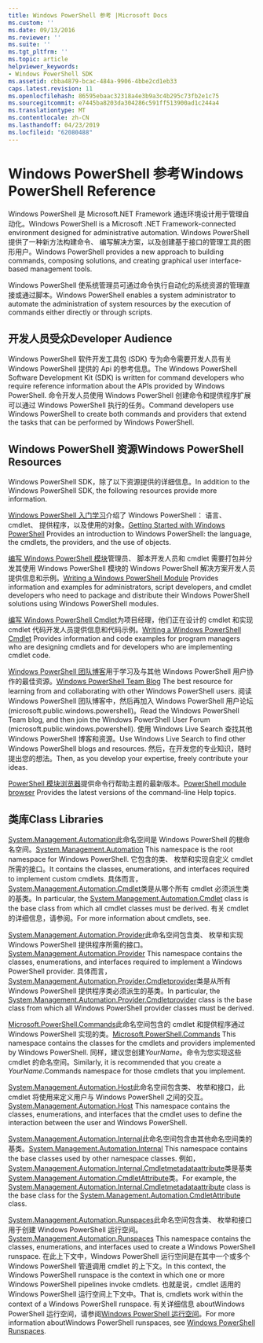 ```yaml
---
title: Windows PowerShell 参考 |Microsoft Docs
ms.custom: ''
ms.date: 09/13/2016
ms.reviewer: ''
ms.suite: ''
ms.tgt_pltfrm: ''
ms.topic: article
helpviewer_keywords:
- Windows PowerShell SDK
ms.assetid: cbba4879-bcac-484a-9906-4bbe2cd1eb33
caps.latest.revision: 11
ms.openlocfilehash: 86595ebaac32318a4e3b9a3c4b295c73fb2e1c75
ms.sourcegitcommit: e7445ba8203da304286c591ff513900ad1c244a4
ms.translationtype: MT
ms.contentlocale: zh-CN
ms.lasthandoff: 04/23/2019
ms.locfileid: "62080488"
---
```

# <a name="windows-powershell-reference"></a><span data-ttu-id="34bc9-102">Windows PowerShell 参考</span><span class="sxs-lookup"><span data-stu-id="34bc9-102">Windows PowerShell Reference</span></span>

<span data-ttu-id="34bc9-103">Windows PowerShell 是 Microsoft.NET Framework 通连环境设计用于管理自动化。</span><span class="sxs-lookup"><span data-stu-id="34bc9-103">Windows PowerShell is a Microsoft .NET Framework-connected environment designed for administrative automation.</span></span> <span data-ttu-id="34bc9-104">Windows PowerShell 提供了一种新方法构建命令、 编写解决方案，以及创建基于接口的管理工具的图形用户。</span><span class="sxs-lookup"><span data-stu-id="34bc9-104">Windows PowerShell provides a new approach to building commands, composing solutions, and creating graphical user interface-based management tools.</span></span>

<span data-ttu-id="34bc9-105">Windows PowerShell 使系统管理员可通过命令执行自动化的系统资源的管理直接或通过脚本。</span><span class="sxs-lookup"><span data-stu-id="34bc9-105">Windows PowerShell enables a system administrator to automate the administration of system resources by the execution of commands either directly or through scripts.</span></span>

## <a name="developer-audience"></a><span data-ttu-id="34bc9-106">开发人员受众</span><span class="sxs-lookup"><span data-stu-id="34bc9-106">Developer Audience</span></span>

<span data-ttu-id="34bc9-107">Windows PowerShell 软件开发工具包 (SDK) 专为命令需要开发人员有关 Windows PowerShell 提供的 Api 的参考信息。</span><span class="sxs-lookup"><span data-stu-id="34bc9-107">The Windows PowerShell Software Development Kit (SDK) is written for command developers who require reference information about the APIs provided by Windows PowerShell.</span></span> <span data-ttu-id="34bc9-108">命令开发人员使用 Windows PowerShell 创建命令和提供程序扩展可以通过 Windows PowerShell 执行的任务。</span><span class="sxs-lookup"><span data-stu-id="34bc9-108">Command developers use Windows PowerShell to create both commands and providers that extend the tasks that can be performed by Windows PowerShell.</span></span>

## <a name="windows-powershell-resources"></a><span data-ttu-id="34bc9-109">Windows PowerShell 资源</span><span class="sxs-lookup"><span data-stu-id="34bc9-109">Windows PowerShell Resources</span></span>

<span data-ttu-id="34bc9-110">Windows PowerShell SDK，除了以下资源提供的详细信息。</span><span class="sxs-lookup"><span data-stu-id="34bc9-110">In addition to the Windows PowerShell SDK, the following resources provide more information.</span></span>

<span data-ttu-id="34bc9-111">[Windows PowerShell 入门学习](/powershell/scripting/getting-started/getting-started-with-windows-powershell)介绍了 Windows PowerShell： 语言、 cmdlet、 提供程序，以及使用的对象。</span><span class="sxs-lookup"><span data-stu-id="34bc9-111">[Getting Started with Windows PowerShell](/powershell/scripting/getting-started/getting-started-with-windows-powershell) Provides an introduction to Windows PowerShell: the language, the cmdlets, the providers, and the use of objects.</span></span>

<span data-ttu-id="34bc9-112">[编写 Windows PowerShell 模块](./module/writing-a-windows-powershell-module.md)管理员、 脚本开发人员和 cmdlet 需要打包并分发其使用 Windows PowerShell 模块的 Windows PowerShell 解决方案开发人员提供信息和示例。</span><span class="sxs-lookup"><span data-stu-id="34bc9-112">[Writing a Windows PowerShell Module](./module/writing-a-windows-powershell-module.md) Provides information and examples for administrators, script developers, and cmdlet developers who need to package and distribute their Windows PowerShell solutions using Windows PowerShell modules.</span></span>

<span data-ttu-id="34bc9-113">[编写 Windows PowerShell Cmdlet](./cmdlet/writing-a-windows-powershell-cmdlet.md)为项目经理，他们正在设计的 cmdlet 和实现 cmdlet 代码开发人员提供信息和代码示例。</span><span class="sxs-lookup"><span data-stu-id="34bc9-113">[Writing a Windows PowerShell Cmdlet](./cmdlet/writing-a-windows-powershell-cmdlet.md) Provides information and code examples for program managers who are designing cmdlets and for developers who are implementing cmdlet code.</span></span>

<span data-ttu-id="34bc9-114">[Windows PowerShell 团队博客](https://blogs.msdn.microsoft.com/PowerShell/)用于学习及与其他 Windows PowerShell 用户协作的最佳资源。</span><span class="sxs-lookup"><span data-stu-id="34bc9-114">[Windows PowerShell Team Blog](https://blogs.msdn.microsoft.com/PowerShell/) The best resource for learning from and collaborating with other Windows PowerShell users.</span></span> <span data-ttu-id="34bc9-115">阅读 Windows PowerShell 团队博客中，然后再加入 Windows PowerShell 用户论坛 (microsoft.public.windows.powershell)。</span><span class="sxs-lookup"><span data-stu-id="34bc9-115">Read the Windows PowerShell Team blog, and then join the Windows PowerShell User Forum (microsoft.public.windows.powershell).</span></span> <span data-ttu-id="34bc9-116">使用 Windows Live Search 查找其他 Windows PowerShell 博客和资源。</span><span class="sxs-lookup"><span data-stu-id="34bc9-116">Use Windows Live Search to find other Windows PowerShell blogs and resources.</span></span> <span data-ttu-id="34bc9-117">然后，在开发您的专业知识，随时提出您的想法。</span><span class="sxs-lookup"><span data-stu-id="34bc9-117">Then, as you develop your expertise, freely contribute your ideas.</span></span>

<span data-ttu-id="34bc9-118">[PowerShell 模块浏览器](/powershell/module/)提供命令行帮助主题的最新版本。</span><span class="sxs-lookup"><span data-stu-id="34bc9-118">[PowerShell module browser](/powershell/module/) Provides the latest versions of the command-line Help topics.</span></span>

## <a name="class-libraries"></a><span data-ttu-id="34bc9-119">类库</span><span class="sxs-lookup"><span data-stu-id="34bc9-119">Class Libraries</span></span>

<span data-ttu-id="34bc9-120">[System.Management.Automation](/dotnet/api/System.Management.Automation)此命名空间是 Windows PowerShell 的根命名空间。</span><span class="sxs-lookup"><span data-stu-id="34bc9-120">[System.Management.Automation](/dotnet/api/System.Management.Automation) This namespace is the root namespace for Windows PowerShell.</span></span> <span data-ttu-id="34bc9-121">它包含的类、 枚举和实现自定义 cmdlet 所需的接口。</span><span class="sxs-lookup"><span data-stu-id="34bc9-121">It contains the classes, enumerations, and interfaces required to implement custom cmdlets.</span></span> <span data-ttu-id="34bc9-122">具体而言， [System.Management.Automation.Cmdlet](/dotnet/api/System.Management.Automation.Cmdlet)类是从哪个所有 cmdlet 必须派生类的基类。</span><span class="sxs-lookup"><span data-stu-id="34bc9-122">In particular, the [System.Management.Automation.Cmdlet](/dotnet/api/System.Management.Automation.Cmdlet) class is the base class from which all cmdlet classes must be derived.</span></span> <span data-ttu-id="34bc9-123">有关 cmdlet 的详细信息，请参阅。</span><span class="sxs-lookup"><span data-stu-id="34bc9-123">For more information about cmdlets, see.</span></span>

<span data-ttu-id="34bc9-124">[System.Management.Automation.Provider](/dotnet/api/System.Management.Automation.Provider)此命名空间包含类、 枚举和实现 Windows PowerShell 提供程序所需的接口。</span><span class="sxs-lookup"><span data-stu-id="34bc9-124">[System.Management.Automation.Provider](/dotnet/api/System.Management.Automation.Provider) This namespace contains the classes, enumerations, and interfaces required to implement a Windows PowerShell provider.</span></span> <span data-ttu-id="34bc9-125">具体而言， [System.Management.Automation.Provider.Cmdletprovider](/dotnet/api/System.Management.Automation.Provider.CmdletProvider)类是从所有 Windows PowerShell 提供程序类必须派生的基类。</span><span class="sxs-lookup"><span data-stu-id="34bc9-125">In particular, the [System.Management.Automation.Provider.Cmdletprovider](/dotnet/api/System.Management.Automation.Provider.CmdletProvider) class is the base class from which all Windows PowerShell provider classes must be derived.</span></span>

<span data-ttu-id="34bc9-126">[Microsoft.PowerShell.Commands](/dotnet/api/Microsoft.PowerShell.Commands)此命名空间包含的 cmdlet 和提供程序通过 Windows PowerShell 实现的类。</span><span class="sxs-lookup"><span data-stu-id="34bc9-126">[Microsoft.PowerShell.Commands](/dotnet/api/Microsoft.PowerShell.Commands) This namespace contains the classes for the cmdlets and providers implemented by Windows PowerShell.</span></span> <span data-ttu-id="34bc9-127">同样，建议您创建*YourName*。命令为您实现这些 cmdlet 的命名空间。</span><span class="sxs-lookup"><span data-stu-id="34bc9-127">Similarly, it is recommended that you create a *YourName*.Commands namespace for those cmdlets that you implement.</span></span>

<span data-ttu-id="34bc9-128">[System.Management.Automation.Host](/dotnet/api/System.Management.Automation.Host)此命名空间包含类、 枚举和接口，此 cmdlet 将使用来定义用户与 Windows PowerShell 之间的交互。</span><span class="sxs-lookup"><span data-stu-id="34bc9-128">[System.Management.Automation.Host](/dotnet/api/System.Management.Automation.Host) This namespace contains the classes, enumerations, and interfaces that the cmdlet uses to define the interaction between the user and Windows PowerShell.</span></span>

<span data-ttu-id="34bc9-129">[System.Management.Automation.Internal](/dotnet/api/System.Management.Automation.Internal)此命名空间包含由其他命名空间类的基类。</span><span class="sxs-lookup"><span data-stu-id="34bc9-129">[System.Management.Automation.Internal](/dotnet/api/System.Management.Automation.Internal) This namespace contains the base classes used by other namespace classes.</span></span> <span data-ttu-id="34bc9-130">例如， [System.Management.Automation.Internal.Cmdletmetadataattribute](/dotnet/api/System.Management.Automation.Internal.CmdletMetadataAttribute)类是基类[System.Management.Automation.CmdletAttribute](/dotnet/api/System.Management.Automation.CmdletAttribute)类。</span><span class="sxs-lookup"><span data-stu-id="34bc9-130">For example, the [System.Management.Automation.Internal.Cmdletmetadataattribute](/dotnet/api/System.Management.Automation.Internal.CmdletMetadataAttribute) class is the base class for the [System.Management.Automation.CmdletAttribute](/dotnet/api/System.Management.Automation.CmdletAttribute) class.</span></span>

<span data-ttu-id="34bc9-131">[System.Management.Automation.Runspaces](/dotnet/api/System.Management.Automation.Runspaces)此命名空间包含类、 枚举和接口用于创建 Windows PowerShell 运行空间。</span><span class="sxs-lookup"><span data-stu-id="34bc9-131">[System.Management.Automation.Runspaces](/dotnet/api/System.Management.Automation.Runspaces) This namespace contains the classes, enumerations, and interfaces used to create a Windows PowerShell runspace.</span></span> <span data-ttu-id="34bc9-132">在此上下文中，Windows PowerShell 运行空间是在其中一个或多个 Windows PowerShell 管道调用 cmdlet 的上下文。</span><span class="sxs-lookup"><span data-stu-id="34bc9-132">In this context, the Windows PowerShell runspace is the context in which one or more Windows PowerShell pipelines invoke cmdlets.</span></span> <span data-ttu-id="34bc9-133">也就是说，cmdlet 适用的 Windows PowerShell 运行空间上下文中。</span><span class="sxs-lookup"><span data-stu-id="34bc9-133">That is, cmdlets work within the context of a Windows PowerShell runspace.</span></span> <span data-ttu-id="34bc9-134">有关详细信息 aboutWindows PowerShell 运行空间，请参阅[Windows PowerShell 运行空间](http://msdn.microsoft.com/en-us/a1582cfe-f06d-4aff-adc6-71f49a860ce9)。</span><span class="sxs-lookup"><span data-stu-id="34bc9-134">For more information aboutWindows PowerShell runspaces, see [Windows PowerShell Runspaces](http://msdn.microsoft.com/en-us/a1582cfe-f06d-4aff-adc6-71f49a860ce9).</span></span>
